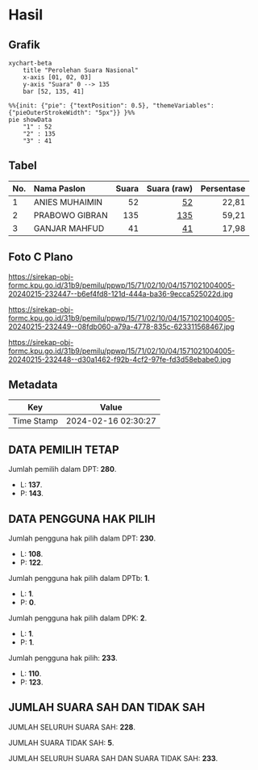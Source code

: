 # Hasil

## Grafik

```mermaid
xychart-beta
    title "Perolehan Suara Nasional"
    x-axis [01, 02, 03]
    y-axis "Suara" 0 --> 135
    bar [52, 135, 41]
```

```mermaid
%%{init: {"pie": {"textPosition": 0.5}, "themeVariables": {"pieOuterStrokeWidth": "5px"}} }%%
pie showData
    "1" : 52
    "2" : 135
    "3" : 41
```

## Tabel

| No. | Nama Paslon    | Suara | Suara (raw) | Persentase |
|:--- |:-------------- | -----:| -----------:| ----------:|
| 1   | ANIES MUHAIMIN | 52    | [52][p-1]   | 22,81      |
| 2   | PRABOWO GIBRAN | 135   | [135][p-2]  | 59,21      |
| 3   | GANJAR MAHFUD  | 41    | [41][p-3]   | 17,98      |


[p-1]: https://github.com/gigit-pemilu/pemilu-2024/blob/main/pilpres/hitung-suara/sub/15-jambi/sub/71-kota-jambi/sub/02-jambi-selatan/sub/1004-thehok/sub/005-tps/sub/paslon-1.txt
[p-2]: https://github.com/gigit-pemilu/pemilu-2024/blob/main/pilpres/hitung-suara/sub/15-jambi/sub/71-kota-jambi/sub/02-jambi-selatan/sub/1004-thehok/sub/005-tps/sub/paslon-2.txt
[p-3]: https://github.com/gigit-pemilu/pemilu-2024/blob/main/pilpres/hitung-suara/sub/15-jambi/sub/71-kota-jambi/sub/02-jambi-selatan/sub/1004-thehok/sub/005-tps/sub/paslon-3.txt

## Foto C Plano

https://sirekap-obj-formc.kpu.go.id/31b9/pemilu/ppwp/15/71/02/10/04/1571021004005-20240215-232447--b6ef4fd8-121d-444a-ba36-9ecca525022d.jpg

https://sirekap-obj-formc.kpu.go.id/31b9/pemilu/ppwp/15/71/02/10/04/1571021004005-20240215-232449--08fdb060-a79a-4778-835c-623311568467.jpg

https://sirekap-obj-formc.kpu.go.id/31b9/pemilu/ppwp/15/71/02/10/04/1571021004005-20240215-232448--d30a1462-f92b-4cf2-97fe-fd3d58ebabe0.jpg


## Metadata

| Key        | Value               |
| ---------- | ------------------- |
| Time Stamp | 2024-02-16 02:30:27 |


## DATA PEMILIH TETAP

Jumlah pemilih dalam DPT: **280**.
 * L: **137**.
 * P: **143**.

## DATA PENGGUNA HAK PILIH

Jumlah pengguna hak pilih dalam DPT: **230**.
 * L: **108**.
 * P: **122**.

Jumlah pengguna hak pilih dalam DPTb: **1**.
 * L: **1**.
 * P: **0**.

Jumlah pengguna hak pilih dalam DPK: **2**.
 * L: **1**.
 * P: **1**.

Jumlah pengguna hak pilih: **233**.
 * L: **110**.
 * P: **123**.

## JUMLAH SUARA SAH DAN TIDAK SAH

JUMLAH SELURUH SUARA SAH: **228**.

JUMLAH SUARA TIDAK SAH: **5**.

JUMLAH SELURUH SUARA SAH DAN SUARA TIDAK SAH: **233**.


